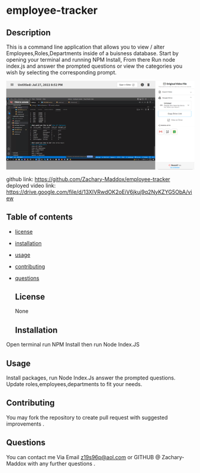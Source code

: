 # employee-tracker

  ## Description
  This is a command line application that allows you to view / alter Employees,Roles,Departments inside of a buisness database.
  Start by opening your terminal and  running NPM Install, From there Run node index.js and answer the prompted questions or view the categories you wish by selecting the corresponding prompt.

  <img src="./assets/images/employee-tracker.png">

  github link: https://github.com/Zachary-Maddox/employee-tracker
  deployed video link: https://drive.google.com/file/d/13XIVRwdOK2oEiV6jkuj9q2NyKZYG5ObA/view

  
  ## Table of contents
  
  - [license](#license)
- [installation](#installation)
- [usage](#usage)
- [contributing](#contributing)
- [questions](#questions)

  
  
  ## License
  None


  ## Installation
Open terminal run NPM Install 
then run Node Index.JS
  

## Usage
Install packages, run Node Index.Js answer the prompted questions. Update roles,employees,departments to fit your needs.


## Contributing
You may fork the repository to create pull request with suggested improvements .


## Questions
You can contact me Via Email z19s96p@aol.com or GITHUB @ Zachary-Maddox with any further questions .
